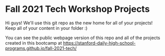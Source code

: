 # Fall 2021 Tech Workshop Projects

Hi guys! We'll use this git repo as the new home for all of your projects! Keep all of your content in your folder :)

You can see the public webpage version of this repo and all of the projects created in this bootcamp at https://stanford-daily-high-school-programs.github.io/fall-2021-tech/

